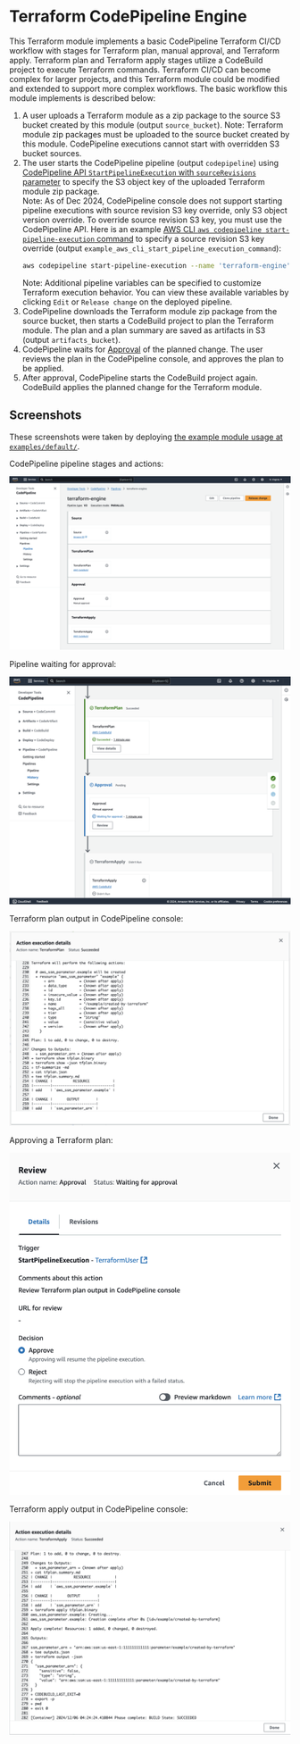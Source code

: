 # Terraform CodePipeline Engine

This Terraform module implements a basic CodePipeline Terraform CI/CD workflow with stages for Terraform plan, manual approval, and Terraform apply. Terraform plan and Terraform apply stages utilize a CodeBuild project to execute Terraform commands. Terraform CI/CD can become complex for larger projects, and this Terraform module could be modified and extended to support more complex workflows. The basic workflow this module implements is described below:

1. A user uploads a Terraform module as a zip package to the source S3 bucket created by this module (output `source_bucket`).
   Note: Terraform module zip packages must be uploaded to the source bucket created by this module. CodePipeline executions cannot start with overridden S3 bucket sources.
1. The user starts the CodePipeline pipeline (output `codepipeline`) using [CodePipeline API `StartPipelineExecution` with `sourceRevisions` parameter](https://docs.aws.amazon.com/codepipeline/latest/APIReference/API_StartPipelineExecution.html#API_StartPipelineExecution_RequestParameters) to specify the S3 object key of the uploaded Terraform module zip package.
   <br/>Note: As of Dec 2024, CodePipeline console does not support starting pipeline executions with source revision S3 key override, only S3 object version override. To override source revision S3 key, you must use the CodePipeline API. Here is an example [AWS CLI `aws codepipeline start-pipeline-execution` command](https://awscli.amazonaws.com/v2/documentation/api/latest/reference/codepipeline/start-pipeline-execution.html) to specify a source revision S3 key override (output `example_aws_cli_start_pipeline_execution_command`):
   ```bash
   aws codepipeline start-pipeline-execution --name 'terraform-engine' --source-revisions '[{"actionName":"Source","revisionType":"S3_OBJECT_KEY","revisionValue":"path/to/terraform-module.zip"}]'
   ```
   Note: Additional pipeline variables can be specified to customize Terraform execution behavior. You can view these available variables by clicking `Edit` or `Release change` on the deployed pipeline.
1. CodePipeline downloads the Terraform module zip package from the source bucket, then starts a CodeBuild project to plan the Terraform module. The plan and a plan summary are saved as artifacts in S3 (output `artifacts_bucket`).
1. CodePipeline waits for [Approval](https://docs.aws.amazon.com/codepipeline/latest/userguide/approvals.html) of the planned change. The user reviews the plan in the CodePipeline console, and approves the plan to be applied.
1. After approval, CodePipeline starts the CodeBuild project again. CodeBuild applies the planned change for the Terraform module.

## Screenshots

These screenshots were taken by deploying [the example module usage at `examples/default/`](/examples/default/).

CodePipeline pipeline stages and actions:

![CodePipeline screenshot](/images/pipeline-stages.png)

Pipeline waiting for approval:

![CodePipeline screenshot](/images/waiting-for-approval.png)

Terraform plan output in CodePipeline console:

![CodePipeline screenshot](/images/terraform-plan-output.png)

Approving a Terraform plan:

![CodePipeline screenshot](/images/manual-approval.png)

Terraform apply output in CodePipeline console:

![CodePipeline screenshot](/images/terraform-apply-output.png)
